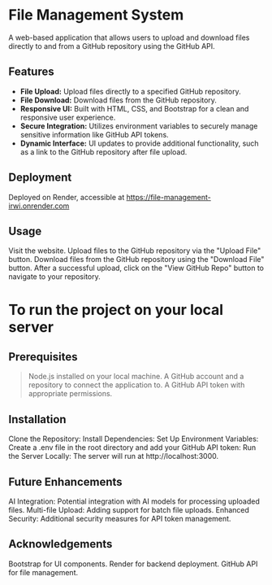 # File Management System

A web-based application that allows users to upload and download files directly to and from a GitHub repository using the GitHub API. 

## Features

- **File Upload:** Upload files directly to a specified GitHub repository.
- **File Download:** Download files from the GitHub repository.
- **Responsive UI:** Built with HTML, CSS, and Bootstrap for a clean and responsive user experience.
- **Secure Integration:** Utilizes environment variables to securely manage sensitive information like GitHub API tokens.
- **Dynamic Interface:** UI updates to provide additional functionality, such as a link to the GitHub repository after file upload.



## Deployment
Deployed on Render, accessible at https://file-management-irwi.onrender.com

## Usage
Visit the website.
Upload files to the GitHub repository via the "Upload File" button.
Download files from the GitHub repository using the "Download File" button.
After a successful upload, click on the "View GitHub Repo" button to navigate to your repository.

# To run the project on your local server 

## Prerequisites
> Node.js installed on your local machine.
> A GitHub account and a repository to connect the application to.
> A GitHub API token with appropriate permissions.

## Installation
Clone the Repository:
Install Dependencies:
Set Up Environment Variables:
Create a .env file in the root directory and add your GitHub API token:
Run the Server Locally:
The server will run at http://localhost:3000.


## Future Enhancements
AI Integration: Potential integration with AI models for processing uploaded files.
Multi-file Upload: Adding support for batch file uploads.
Enhanced Security: Additional security measures for API token management.


## Acknowledgements
Bootstrap for UI components.
Render for backend deployment.
GitHub API for file management.
